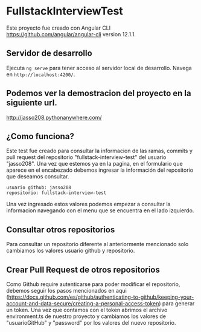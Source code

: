 # FullstackInterviewTest

Este proyecto fue creado con Angular CLI https://github.com/angular/angular-cli version 12.1.1.

## Servidor de desarrollo

Ejecuta `ng serve` para tener acceso al servidor local de desarrollo. Navega en `http://localhost:4200/`. 

## Podemos ver la demostracion del proyecto en la siguiente url.

http://jasso208.pythonanywhere.com/

## ¿Como funciona?

Este test fue creado para consultar la informacion de las ramas, commits y pull request del repositorio "fullstack-interview-test" del usuario "jasso208". Una vez que estemos ya en la pagina, en el formulario que aparece en el encabezado debemos ingresar la información del repositorio que deseamos consultar.

    usuario github: jasso208
    repositorio: fullstack-interview-test

Una vez ingresado estos valores podemos empezar a consultar la informacion navegando con el menu que se encuentra en el lado izquierdo.

## Consultar otros repositorios

Para consultar un repositorio diferente al anteriormente mencionado solo cambiamos los valores usuario github y repositorio. 

## Crear Pull Request de otros repositorios

Como Github require autenticarse para poder modificar el repositorio, debemos seguir los pasos mencionados en aqui (https://docs.github.com/es/github/authenticating-to-github/keeping-your-account-and-data-secure/creating-a-personal-access-token) para generar un token. Una vez que contamos con el token abrimos el archivo environment.ts de nuestro proyecto y cambiamos los valores de "usuarioGitHub" y "password" por los valores del nuevo repositorio.



